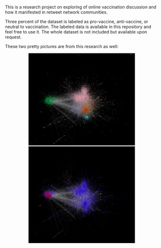 This is a research project on exploring  of online vaccination discussion and how it manifested in retweet network communities.

Three percent of the dataset is labeled as pro-vaccine, anti-vaccine, or neutral to vaccination. The labeled data is available in this repository and feel free to use it. The whole dataset is not included but available upon request.

These two pretty pictures are from this research as well:

<p align="center">
  <img src="modularity.png" width="350"/>
  <img src="stance.png" width="350"/>
</p>

